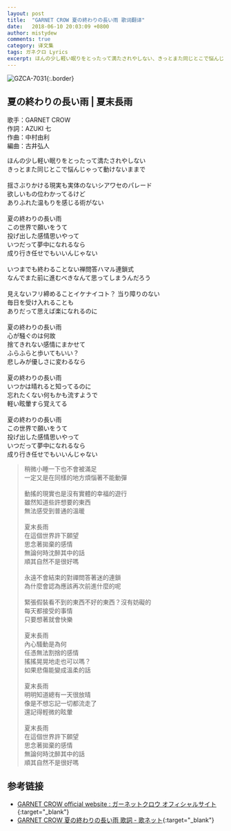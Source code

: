 ```yaml
---
layout: post
title:  "GARNET CROW 夏の終わりの長い雨 歌词翻译"
date:   2018-06-10 20:03:09 +0800
author: mistydew
comments: true
category: 译文集
tags: ガネクロ Lyrics
excerpt: ほんの少し軽い眠りをとったって満たされやしない、きっとまた同じとこで悩んじゃって動けないままで。
---
```

![GZCA-7031](https://crowsub.github.io/assets/images/discography/single/GZCA-7031.jpg){:.border}

## 夏の終わりの長い雨 | 夏末長雨

歌手：GARNET CROW<br>
作詞：AZUKI 七<br>
作曲：中村由利<br>
編曲：古井弘人

<div class="lyric-original">
<p>
ほんの少し軽い眠りをとったって満たされやしない<br>
きっとまた同じとこで悩んじゃって動けないままで<br>
<br>
揺さぶりかける現実も実体のないシアワセのパレード<br>
欲しいもの位わかってるけど<br>
ありふれた温もりを感じる術がない<br>
<br>
夏の終わりの長い雨<br>
この世界で願いをうて<br>
投げ出した感情思いやって<br>
いつだって夢中になれるなら<br>
成り行き任せでもいいんじゃない<br>
<br>
いつまでも終わることない禅問答ハマル連鎖式<br>
なんでまた前に進むべきなんて思ってしまうんだろう<br>
<br>
見えないフリ締めることイケナイコト？ 当り障りのない<br>
毎日を受け入れることも<br>
ありだって思えば楽になれるのに<br>
<br>
夏の終わりの長い雨<br>
心が騒ぐのは何故<br>
捨てきれない感情にまかせて<br>
ふらふらと歩いてもいい？<br>
悲しみが優しさに変わるなら<br>
<br>
夏の終わりの長い雨<br>
いつかは晴れると知ってるのに<br>
忘れたくない何もかも流すようで<br>
軽い眩暈すら覚えてる<br>
<br>
夏の終わりの長い雨<br>
この世界で願いをうて<br>
投げ出した感情思いやって<br>
いつだって夢中になれるなら<br>
成り行き任せでもいいんじゃない
</p>
</div>

<div class="lyric-translation">
<blockquote>
稍微小睡一下也不會被滿足<br>
一定又是在同樣的地方煩惱著不能動彈<br>
<br>
動搖的現實也是沒有實體的幸福的遊行<br>
雖然知道些許想要的東西<br>
無法感受到普通的溫暖<br>
<br>
夏末長雨<br>
在這個世界許下願望<br>
思念著拋棄的感情<br>
無論何時沈醉其中的話<br>
順其自然不是很好嗎<br>
<br>
永遠不會結束的對禪問答著迷的連鎖<br>
為什麼會認為應該再次前進什麼的呢<br>
<br>
緊張假裝看不到的東西不好的東西？沒有妨礙的<br>
每天都接受的事情<br>
只要想著就會快樂<br>
<br>
夏末長雨<br>
內心騷動是為何<br>
任憑無法割捨的感情<br>
搖搖晃晃地走也可以嗎？<br>
如果悲傷能變成溫柔的話<br>
<br>
夏末長雨<br>
明明知道總有一天很放晴<br>
像是不想忘記一切都流走了<br>
還記得輕微的眩暈<br>
<br>
夏末長雨<br>
在這個世界許下願望<br>
思念著拋棄的感情<br>
無論何時沈醉其中的話<br>
順其自然不是很好嗎
</blockquote>
</div>

## 参考链接

* [GARNET CROW official website : ガーネットクロウ オフィシャルサイト](http://www.garnetcrow.com){:target="_blank"}
* [GARNET CROW 夏の終わりの長い雨 歌詞 - 歌ネット](https://www.uta-net.com/song/20150){:target="_blank"}
